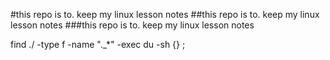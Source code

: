 #this repo is to. keep my linux lesson notes 
##this repo is to. keep my linux lesson notes 
###this repo is to. keep my linux lesson notes 


find ./ -type f -name "._*" -exec du -sh {} \;
